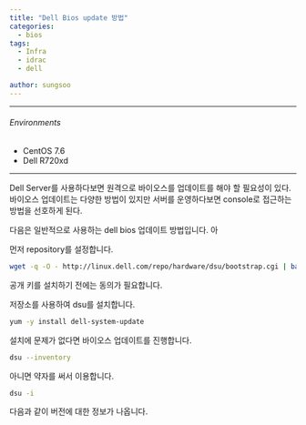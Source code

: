 ```yaml
---
title: "Dell Bios update 방법"
categories:
  - bios
tags:
  - Infra
  - idrac
  - dell

author: sungsoo
---
```


***

###### Environments
 - CentOS 7.6
 - Dell R720xd

***

Dell Server를 사용하다보면 원격으로 바이오스를 업데이트를 해야 할 필요성이 있다. 바이오스 업데이트는 다양한 방법이 있지만 서버를 운영하다보면 console로 접근하는 방법을 선호하게 된다.

다음은 일반적으로 사용하는 dell bios 업데이트 방법입니다. 아

먼저 repository를 설정합니다. 

```bash
wget -q -O - http://linux.dell.com/repo/hardware/dsu/bootstrap.cgi | bash
```
공개 키를 설치하기 전에는 동의가 필요합니다. 



저장소를 사용하여 dsu를 설치합니다. 

```bash
yum -y install dell-system-update
```



설치에 문제가 없다면 바이오스 업데이트를 진행합니다. 

```bash
dsu --inventory 
```

아니면 약자를 써서 이용합니다. 

```bash
dsu -i
```

다음과 같이 버전에 대한 정보가 나옵니다. 

